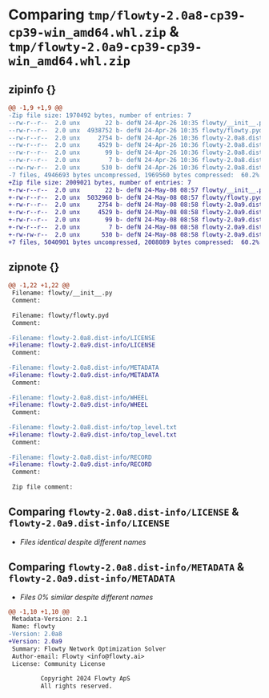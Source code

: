 # Comparing `tmp/flowty-2.0a8-cp39-cp39-win_amd64.whl.zip` & `tmp/flowty-2.0a9-cp39-cp39-win_amd64.whl.zip`

## zipinfo {}

```diff
@@ -1,9 +1,9 @@
-Zip file size: 1970492 bytes, number of entries: 7
--rw-r--r--  2.0 unx       22 b- defN 24-Apr-26 10:35 flowty/__init__.py
--rw-r--r--  2.0 unx  4938752 b- defN 24-Apr-26 10:35 flowty/flowty.pyd
--rw-r--r--  2.0 unx     2754 b- defN 24-Apr-26 10:36 flowty-2.0a8.dist-info/LICENSE
--rw-r--r--  2.0 unx     4529 b- defN 24-Apr-26 10:36 flowty-2.0a8.dist-info/METADATA
--rw-r--r--  2.0 unx       99 b- defN 24-Apr-26 10:36 flowty-2.0a8.dist-info/WHEEL
--rw-r--r--  2.0 unx        7 b- defN 24-Apr-26 10:36 flowty-2.0a8.dist-info/top_level.txt
--rw-rw-r--  2.0 unx      530 b- defN 24-Apr-26 10:36 flowty-2.0a8.dist-info/RECORD
-7 files, 4946693 bytes uncompressed, 1969560 bytes compressed:  60.2%
+Zip file size: 2009021 bytes, number of entries: 7
+-rw-r--r--  2.0 unx       22 b- defN 24-May-08 08:57 flowty/__init__.py
+-rw-r--r--  2.0 unx  5032960 b- defN 24-May-08 08:57 flowty/flowty.pyd
+-rw-r--r--  2.0 unx     2754 b- defN 24-May-08 08:58 flowty-2.0a9.dist-info/LICENSE
+-rw-r--r--  2.0 unx     4529 b- defN 24-May-08 08:58 flowty-2.0a9.dist-info/METADATA
+-rw-r--r--  2.0 unx       99 b- defN 24-May-08 08:58 flowty-2.0a9.dist-info/WHEEL
+-rw-r--r--  2.0 unx        7 b- defN 24-May-08 08:58 flowty-2.0a9.dist-info/top_level.txt
+-rw-rw-r--  2.0 unx      530 b- defN 24-May-08 08:58 flowty-2.0a9.dist-info/RECORD
+7 files, 5040901 bytes uncompressed, 2008089 bytes compressed:  60.2%
```

## zipnote {}

```diff
@@ -1,22 +1,22 @@
 Filename: flowty/__init__.py
 Comment: 
 
 Filename: flowty/flowty.pyd
 Comment: 
 
-Filename: flowty-2.0a8.dist-info/LICENSE
+Filename: flowty-2.0a9.dist-info/LICENSE
 Comment: 
 
-Filename: flowty-2.0a8.dist-info/METADATA
+Filename: flowty-2.0a9.dist-info/METADATA
 Comment: 
 
-Filename: flowty-2.0a8.dist-info/WHEEL
+Filename: flowty-2.0a9.dist-info/WHEEL
 Comment: 
 
-Filename: flowty-2.0a8.dist-info/top_level.txt
+Filename: flowty-2.0a9.dist-info/top_level.txt
 Comment: 
 
-Filename: flowty-2.0a8.dist-info/RECORD
+Filename: flowty-2.0a9.dist-info/RECORD
 Comment: 
 
 Zip file comment:
```

## Comparing `flowty-2.0a8.dist-info/LICENSE` & `flowty-2.0a9.dist-info/LICENSE`

 * *Files identical despite different names*

## Comparing `flowty-2.0a8.dist-info/METADATA` & `flowty-2.0a9.dist-info/METADATA`

 * *Files 0% similar despite different names*

```diff
@@ -1,10 +1,10 @@
 Metadata-Version: 2.1
 Name: flowty
-Version: 2.0a8
+Version: 2.0a9
 Summary: Flowty Network Optimization Solver
 Author-email: Flowty <info@flowty.ai>
 License: Community License
         
         Copyright 2024 Flowty ApS
         All rights reserved.
```

